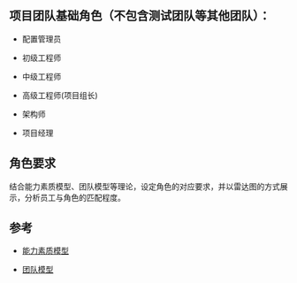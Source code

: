 ## 项目团队基础角色（不包含测试团队等其他团队）：

* 配置管理员

* 初级工程师

* 中级工程师

* 高级工程师(项目组长)

* 架构师

* 项目经理

## 角色要求

结合能力素质模型、团队模型等理论，设定角色的对应要求，并以雷达图的方式展示，分析员工与角色的匹配程度。

## 参考

* [能力素质模型](/competency.md)

* [团队模型](/team.md)